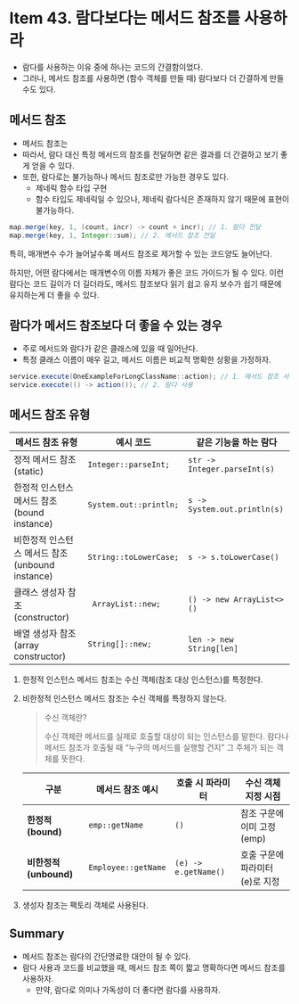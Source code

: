 # Item 43. 람다보다는 메서드 참조를 사용하라
- 람다를 사용하는 이유 중에 하나는 코드의 간결함이었다.
- 그러나, 메서드 참조를 사용하면 (함수 객체를 만들 때) 람다보다 더 간결하게 만들 수도 있다.


## 메서드 참조
- 메서드 참조는
- 따라서, 람다 대신 특정 메서드의 참조를 전달하면 같은 결과를 더 간결하고 보기 좋게 얻을 수 있다.
- 또한, 람다로는 불가능하나 메서드 참조로만 가능한 경우도 있다.
    - 제네릭 함수 타입 구현
    - 함수 타입도 제네릭일 수 있으나, 제네릭 람다식은 존재하지 않기 때문에 표현이 불가능하다.


```java
map.merge(key, 1, (count, incr) -> count + incr); // 1. 람다 전달
map.merge(key, 1, Integer::sum); // 2. 메서드 참조 전달
```


특히, 매개변수 수가 늘어날수록 메서드 참조로 제거할 수 있는 코드양도 늘어난다.


하지만, 어떤 람다에서는 매개변수의 이름 자체가 좋은 코드 가이드가 될 수 있다. 
이런 람다는 코드 길이가 더 길더라도, 메서드 참조보다 읽기 쉽고 유지 보수가 쉽기 때문에 유지하는게 더 좋을 수 있다.


## 람다가 메서드 참조보다 더 좋을 수 있는 경우
- 주로 메서드와 람다가 같은 클래스에 있을 때 일어난다.
- 특정 클래스 이름이 매우 길고, 메서드 이름은 비교적 명확한 상황을 가정하자.


```java
service.execute(OneExampleForLongClassName::action); // 1. 메서드 참조 사용
service.execute(() -> action()); // 2. 람다 사용
```


## 메서드 참조 유형
| 메서드 참조 유형    | 예시 코드    | 같은 기능을 하는 람다   |
|-------------------|------------|-----------------------|
| 정적 메서드 참조 (static)   | `Integer::parseInt;` | `str -> Integer.parseInt(s)`  |
| 한정적 인스턴스 메서드 참조 (bound instance) |  `System.out::println; `      | `s -> System.out.println(s)`  |
| 비한정적 인스턴스 메서드 참조 (unbound instance) | `String::toLowerCase;`    | `s -> s.toLowerCase()`   |
| 클래스 생성자 참조 (constructor)  | ` ArrayList::new;`    | `() -> new ArrayList<>()`  |
| 배열 생성자 참조 (array constructor) | `String[]::new;`   | `len -> new String[len]`    |


1. 한정적 인스턴스 메서드 참조는 수신 객체(참조 대상 인스턴스)를 특정한다.
2. 비한정적 인스턴스 메서드 참조는 수신 객체를 특정하지 않는다.
    > 수신 객체란?
    >
    > 수신 객체란 메서드를 실제로 호출할 대상이 되는 인스턴스를 말한다.
    > 람다나 메서드 참조가 호출될 때 “누구의 메서드를 실행할 건지” 그 주체가 되는 객체를 뜻한다.
    >

    
    | 구분                | 메서드 참조 예시           | 호출 시 파라미터            | 수신 객체 지정 시점        |
    | ----------------- | ------------------- | -------------------- | ------------------ |
    | **한정적(bound)**    | `emp::getName`      | `()`                 | 참조 구문에 이미 고정(emp)  |
    | **비한정적(unbound)** | `Employee::getName` | `(e) -> e.getName()` | 호출 구문에 파라미터(e)로 지정 |


3. 생성자 참조는 팩토리 객체로 사용된다.



## Summary
- 메서드 참조는 람다의 간단명료한 대안이 될 수 있다.
- 람다 사용과 코드를 비교했을 때, 메서드 참조 쪽이 짧고 명확하다면 메서드 참조를 사용하자.
    - 만약, 람다로 의미나 가독성이 더 좋다면 람다를 사용하자.